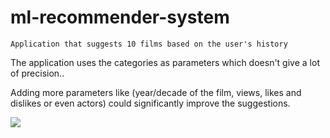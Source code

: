 # ml-recommender-system

```Application that suggests 10 films based on the user's history```

The application uses the categories as parameters which doesn't give a lot of precision.. 

Adding more parameters like (year/decade of the film, views, likes and dislikes or even actors) could significantly improve the suggestions.


<img src="https://github.com/EngCpp/ml-recommender-system/blob/master/thumbnail.png"/>

